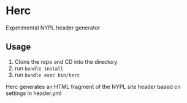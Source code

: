 # Herc

Experimental NYPL header generator

## Usage

1. Clone the repo and CD into the directory
2. run `bundle install`
3. run `bundle exec bin/herc`

Herc generates an HTML fragment of the NYPL site header based
on settings in header.yml



